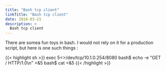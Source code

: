 ```yaml
---
title: "Bash tcp client"
linkTitle: "Bash tcp client"
date: 2018-03-21
description: >
  Bash tcp client
---
```


There are somea fun toys in bash. I would not rely on it for a production script, but here is one such things :

{{< highlight sh >}}
exec 5<>/dev/tcp/10.1.0.254/8080
bash$ echo -e "GET / HTTP/1.0\n" >&5
bash$ cat <&5
{{< /highlight >}}
